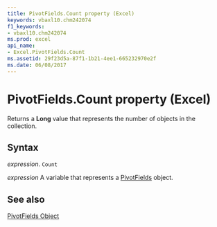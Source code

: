 ```yaml
---
title: PivotFields.Count property (Excel)
keywords: vbaxl10.chm242074
f1_keywords:
- vbaxl10.chm242074
ms.prod: excel
api_name:
- Excel.PivotFields.Count
ms.assetid: 29f23d5a-87f1-1b21-4ee1-665232970e2f
ms.date: 06/08/2017
---
```



# PivotFields.Count property (Excel)

Returns a  **Long** value that represents the number of objects in the collection.


## Syntax

 _expression_. `Count`

 _expression_ A variable that represents a [PivotFields](Excel.PivotFields.md) object.


## See also


[PivotFields Object](Excel.PivotFields.md)

